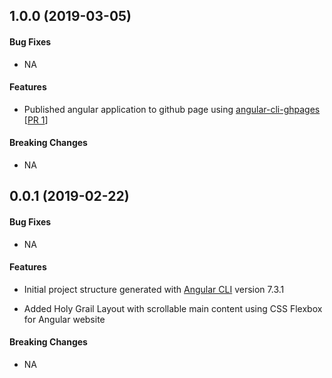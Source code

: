 <a name="v1.0.0"></a>
## 1.0.0 (2019-03-05)

#### Bug Fixes
* NA

#### Features
* Published angular application to github page using [angular-cli-ghpages](https://github.com/angular-schule/angular-cli-ghpages) [[PR 1](https://github.com/kumaran-is/flex-scroll-layout/pull/1)]

#### Breaking Changes
* NA

<a name="v0.0.1"></a>
## 0.0.1 (2019-02-22)

#### Bug Fixes
* NA

#### Features
* Initial project structure generated  with  [Angular CLI](https://github.com/angular/angular-cli) version 7.3.1 

* Added Holy Grail Layout with scrollable main content using CSS Flexbox for Angular website

#### Breaking Changes
* NA
